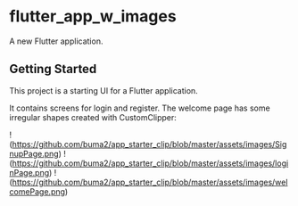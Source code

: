 # flutter_app_w_images

A new Flutter application.

## Getting Started

This project is a starting UI for a Flutter application.

It contains screens for login and register. The welcome page has some irregular shapes created with CustomClipper:

!(https://github.com/buma2/app_starter_clip/blob/master/assets/images/SignupPage.png)
!(https://github.com/buma2/app_starter_clip/blob/master/assets/images/loginPage.png)
!(https://github.com/buma2/app_starter_clip/blob/master/assets/images/welcomePage.png)

